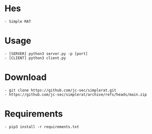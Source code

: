 # Hes

	- Simple RAT
# Usage

	- [SERVER] python3 server.py -p [port]
	- [CLIENT] python3 client.py

# Download
	- git clone https://github.com/jc-sec/simplerat.git
	- https://github.com/jc-sec/simplerat/archive/refs/heads/main.zip
# Requirements
	- pip3 install -r requirements.txt
